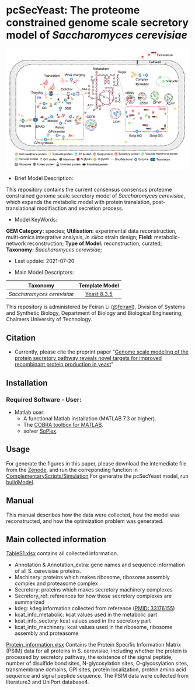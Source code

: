 # pcSecYeast: The proteome constrained genome scale secretory model of _Saccharomyces cerevisiae_


<p align="center">
  <img  src="doc/logo.png" width = "800">
</p>


* Brief Model Description:

This repository contains the current consensus consensus proteome constrained genome scale secretory model of _Saccharomyces cerevisiae_, which expands the metabolic model with protein translation, post-translational modifiaction and secretion process.

* Model KeyWords:

**GEM Category:** species; **Utilisation:** experimental data reconstruction, multi-omics integrative analysis, _in silico_ strain design; **Field:** metabolic-network reconstruction; **Type of Model:** reconstruction, curated; **Taxonomy:** _Saccharomyces cerevisiae_; 

* Last update: 2021-07-20

* Main Model Descriptors:

|Taxonomy | Template Model |
|:-------:|:--------------:|
|_Saccharomyces cerevisiae_|[Yeast 8.3.5](https://github.com/SysBioChalmers/yeast-GEM/blob/master/ModelFiles/xml/yeastGEM.xml)

This repository is administered by Feiran Li ([@feiranl](https://github.com/feiranl)), Division of Systems and Synthetic Biology, Department of Biology and Biological Engineering, Chalmers University of Technology.


## Citation

- Currently, please cite the preprint paper "[Genome scale modeling of the protein secretory pathway reveals novel targets for improved recombinant protein production in yeast](https://doi.org/10.1101/2021.10.16.464630)"


## Installation

### Required Software - User:

* Matlab user:
  * A functional Matlab installation (MATLAB 7.3 or higher).
  * The [COBRA toolbox for MATLAB](https://github.com/opencobra/cobratoolbox).
  * solver [SoPlex](https://soplex.zib.de).



## Usage

For generate the figures in this paper, please download the intemediate file from the [Zenode](https://zenodo.org/record/5593654#.YXMoai8RrmF), and run the correponding function in [ComplementaryScripts/Simulation](https://github.com/SysBioChalmers/pcSecYeast/tree/main/ComplementaryScripts/Simulation)
For generatre the pcSecYeast model, run [buildModel](https://github.com/SysBioChalmers/pcSecYeast/tree/main/ComplementaryScripts).

## Manual

This manual describes how the data were collected, how the model was reconstructed, and how the optimization problem was generated.

## Main collected information
[TableS1.xlsx](https://github.com/SysBioChalmers/pcSecYeast/blob/main/ComplementaryData/TableS1.xlsx)
contains all collected information.
 * Annotation & Annotation_extra: gene names and sequence information of all S. cerevisiae proteins.
 * Machinery: proteins which makes ribosome, ribosome assembly complex and proteasome complex
 * Secretory: proteins which makes secretory machinery complexes
 * Secretory_ref: references for how those secretory complexes are summarized
 * kdeg: kdeg information collected from reference ([PMID: 33176155](https://pubmed.ncbi.nlm.nih.gov/33176155/))
 * kcat_info_metabolic: kcat values used in the metabolic part
 * kcat_info_sectory: kcat values used in the secretory part
 * kcat_info_machinery: kcat values used in the ribosome, ribosome assembly and proteasome

[Protein_information.xlsx](https://github.com/SysBioChalmers/pcSecYeast/blob/main/ComplementaryData/Protein_Information.xlsx)
Contains the Protein Specific Information Matrix (PSIM) data for all proteins in S. cerevisiae, including whether the protein is processed by secretory pathway, the existence of the signal peptide, number of disulfide bond sites, N-glycosylation sites, O-glycosylation sites, transmembrane domains, GPI sites, protein localization, protein amino acid sequence and signal peptide sequence. The PSIM data were collected from literature3 and UniPort database4.



